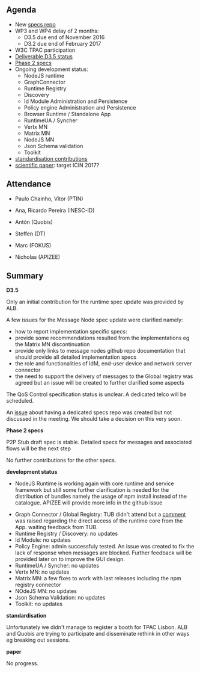 Agenda
------

- New [specs repo](https://github.com/reTHINK-project/specs)
- WP3 and WP4 delay of 2 months:
  - D3.5 due end of November 2016
  - D3.2 due end of February 2017
- W3C TPAC participation
- [Deliverable D3.5 status](https://github.com/reTHINK-project/core-framework/labels/D3.5)
- [Phase 2 specs](https://github.com/reTHINK-project/dev-runtime-core/labels/phase2)
- Ongoing development status:
  - NodeJS runtime
  - GraphConnector
  - Runtime Registry
  - Discovery
  - Id Module Administration and Persistence
  - Policy engine Administration and Persistence
  - Browser Runtime / Standalone App
  - RuntimeUA / Syncher
  - Vertx MN
  - Matrix MN
  - NodeJS MN
  - Json Schema validation
  - Toolkit
-	[standardisation contributions](https://github.com/reTHINK-project/core-framework/issues/168)
-	[scientific paper](https://github.com/reTHINK-project/core-framework/issues/169): target ICIN 2017?

Attendance
----------

-	Paulo Chainho, Vitor (PTIN)

- Ana, Ricardo Pereira (INESC-ID)

- Antón (Quobis)

- Steffen (DT)

- Marc (FOKUS)

- Nicholas (APIZEE)


Summary
-------

**D3.5**

Only an initial contribution for the runtime spec update was provided by ALB.

A few issues for the Message Node spec update were clarified namely:

* how to report implementation specific specs:
 * provide some recommendations resulted from the implementations eg the Matrix MN discontinuation
 * provide only links to message nodes github repo documentation that should provide all detailed implementation specs
* the role and functionalities of IdM, end-user device and network server connector
* the need to support the delivery of messages to the Global registry was agreed but an issue will be created to further clarified some aspects

The QoS Control specification status is unclear. A dedicated telco will be scheduled.

An [issue](https://github.com/reTHINK-project/core-framework/issues/180) about having a dedicated specs repo was created but not discussed in the meeting. We should take a decision on this very soon.

**Phase 2 specs**

P2P Stub draft spec is stable. Detailed specs for messages and associated flows will be the next step

No further contributions for the other specs.

**development status**

* NodeJS Runtime is working again with core runtime and service framework but still some further clarification is needed for the distribution of bundles namely the usage of npm install instead of the catalogue. APIZEE will provide more info in the github issue
- Graph Connector / Global Registry: TUB didn't attend but a [comment](https://github.com/reTHINK-project/dev-runtime-core/issues/33#issuecomment-243501110) was raised regarding the direct access of the runtime core from the App. waiting feedback from TUB.
- Runtime Registry / Discovery: no updates
- Id Module: no updates
- Policy Engine: admin successfuly tested. An issue was created to fix the lack of response when messages are blocked. Further feedback will be provided later on to improve the GUI design.
- RuntimeUA / Syncher: no updates
- Vertx MN: no updates
- Matrix MN: a few fixes to work with last releases including the npm registry connector
- NOdeJS MN: no updates
- Json Schema Validation: no updates
- Toolkit: no updates

**standardisation**

Unfortunately we didn't manage to register a booth for TPAC Lisbon. ALB and Quobis are trying to participate and disseminate rethink in other ways eg breaking out sessions.

**paper**

No progress.
